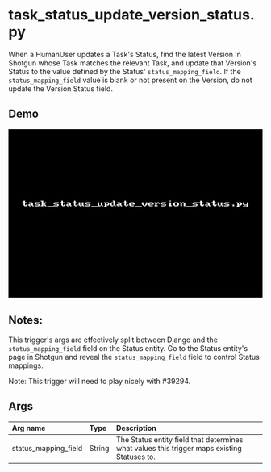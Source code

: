 # task_status_update_version_status.py

When a HumanUser updates a Task's Status, find the latest Version in Shotgun
whose Task matches the relevant Task, and update that Version's Status to the
value defined by the Status' `status_mapping_field`. If the
`status_mapping_field` value is blank or not present on the Version, do not
update the Version Status field.

## Demo

![](images/task_status_update_version_status1.gif?raw=true)

## Notes:

This trigger's args are effectively split between Django and the
`status_mapping_field` field on the Status entity. Go to the Status entity's
page in Shotgun and reveal the `status_mapping_field` field to control Status
mappings.

Note: This trigger will need to play nicely with #39294.

## Args

| Arg name             | Type   | Description                                                                                 |
| :-                   | :-     | :-                                                                                          |
| status_mapping_field | String | The Status entity field that determines what values this trigger maps existing Statuses to. |
